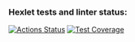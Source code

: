 ### Hexlet tests and linter status:
[![Actions Status](https://github.com/Ker0s1n/python-project-49/actions/workflows/hexlet-check.yml/badge.svg)](https://github.com/Ker0s1n/python-project-49/actions)
[![Test Coverage](https://api.codeclimate.com/v1/badges/abe51cbaacce81afb970/test_coverage)](https://codeclimate.com/github/Ker0s1n/python-project-49/test_coverage)
